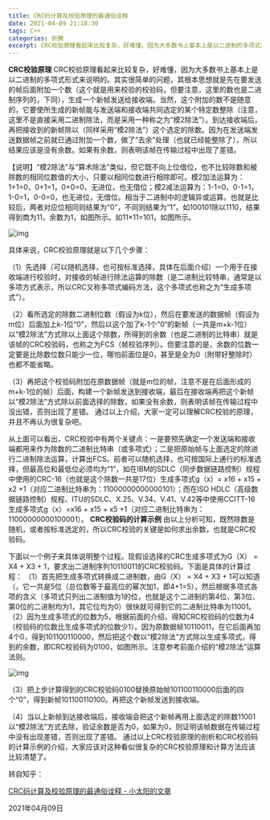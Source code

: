 ```yaml
---
title: CRC码计算及校验原理的最通俗诠释
date: 2021-04-09 21:18:30
tags: C++
categories: 折腾
excerpt: CRC校验原理看起来比较复杂，好难懂，因为大多数书上基本上是以二进制的多项式形式来说明的。
---
```

**CRC校验原理**
CRC校验原理看起来比较复杂，好难懂，因为大多数书上基本上是以二进制的多项式形式来说明的。其实很简单的问题，其根本思想就是先在要发送的帧后面附加一个数（这个就是用来校验的校验码，但要注意，这里的数也是二进制序列的，下同），生成一个新帧发送给接收端。当然，这个附加的数不是随意的，它要使所生成的新帧能与发送端和接收端共同选定的某个特定数整除（注意，这里不是直接采用二进制除法，而是采用一种称之为“模2除法”）。到达接收端后，再把接收到的新帧除以（同样采用“模2除法”）这个选定的除数。因为在发送端发送数据帧之前就已通过附加一个数，做了“去余”处理（也就已经能整除了），所以结果应该是没有余数。如果有余数，则表明该帧在传输过程中出现了差错。

【说明】“模2除法”与“算术除法”类似，但它既不向上位借位，也不比较除数和被除数的相同位数值的大小，只要以相同位数进行相除即可。模2加法运算为：1+1=0，0+1=1，0+0=0，无进位，也无借位；模2减法运算为：1-1=0，0-1=1，1-0=1，0-0=0，也无进位，无借位。相当于二进制中的逻辑异或运算。也就是比较后，两者对应位相同则结果为“0”，不同则结果为“1”。如100101除以1110，结果得到商为11，余数为1，如图所示。如11×11=101，如图所示。

![img](https://pic4.zhimg.com/80/v2-5b45e4b97f0eff80ff0d0c0a58385d97_1440w.jpg)



具体来说，CRC校验原理就是以下几个步骤：

（1）先选择（可以随机选择，也可按标准选择，具体在后面介绍）一个用于在接收端进行校验时，对接收的帧进行除法运算的除数（是二进制比较特串，通常是以多项方式表示，所以CRC又称多项式编码方法，这个多项式也称之为“生成多项式”）。

（2）看所选定的除数二进制位数（假设为k位），然后在要发送的数据帧（假设为m位）后面加上k-1位“0”，然后以这个加了k-1个“0“的新帧（一共是m+k-1位）以“模2除法”方式除以上面这个除数，所得到的余数（也是二进制的比特串）就是该帧的CRC校验码，也称之为FCS（帧校验序列）。但要注意的是，余数的位数一定要是比除数位数只能少一位，哪怕前面位是0，甚至是全为0（附带好整除时）也都不能省略。

（3）再把这个校验码附加在原数据帧（就是m位的帧，注意不是在后面形成的m+k-1位的帧）后面，构建一个新帧发送到接收端，最后在接收端再把这个新帧以“模2除法”方式除以前面选择的除数，如果没有余数，则表明该帧在传输过程中没出错，否则出现了差错。
通过以上介绍，大家一定可以理解CRC校验的原理，并且不再认为很复杂吧。

从上面可以看出，CRC校验中有两个关键点：一是要预先确定一个发送端和接收端都用来作为除数的二进制比特串（或多项式）；二是把原始帧与上面选定的除进行二进制除法运算，计算出FCS。前者可以随机选择，也可按国际上通行的标准选择，但最高位和最低位必须均为“1”，如在IBM的SDLC（同步数据链路控制）规程中使用的CRC-16（也就是这个除数一共是17位）生成多项式g（x）= x16 + x15 + x2 +1（对应二进制比特串为：11000000000000101）；而在ISO HDLC（高级数据链路控制）规程、ITU的SDLC、X.25、V.34、V.41、V.42等中使用CCITT-16生成多项式g（x）=x16 + x15 + x5 +1（对应二进制比特串为：11000000000100001）。
**CRC校验码的计算示例**
由以上分析可知，既然除数是随机，或者按标准选定的，所以CRC校验的关键是如何求出余数，也就是CRC校验码。

下面以一个例子来具体说明整个过程。现假设选择的CRC生成多项式为G（X） = X4 + X3 + 1，要求出二进制序列10110011的CRC校验码。下面是具体的计算过程：
（1）首先把生成多项式转换成二进制数，由G（X） = X4 + X3 + 1可以知道（，它一共是5位（总位数等于最高位的幂次加1，即4+1=5），然后根据多项式各项的含义（多项式只列出二进制值为1的位，也就是这个二进制的第4位、第3位、第0位的二进制均为1，其它位均为0）很快就可得到它的二进制比特串为11001。
（2）因为生成多项式的位数为5，根据前面的介绍，得知CRC校验码的位数为4（校验码的位数比生成多项式的位数少1）。因为原数据帧10110011，在它后面再加4个0，得到101100110000，然后把这个数以“模2除法”方式除以生成多项式，得到的余数，即CRC校验码为0100，如图所示。注意参考前面介绍的“模2除法”运算法则。

![img](https://pic1.zhimg.com/v2-15db3e5f6ebd50ba931955b53b3c6dbc_r.jpg)



（3）把上步计算得到的CRC校验码0100替换原始帧101100110000后面的四个“0”，得到新帧101100110100。再把这个新帧发送到接收端。

（4）当以上新帧到达接收端后，接收端会把这个新帧再用上面选定的除数11001以“模2除法”方式去除，验证余数是否为0，如果为0，则证明该帧数据在传输过程中没有出现差错，否则出现了差错。 通过以上CRC校验原理的剖析和CRC校验码的计算示例的介绍，大家应该对这种看似很复杂的CRC校验原理和计算方法应该比较清楚了。

转自知乎：

[CRC码计算及校验原理的最通俗诠释 - 小太阳的文章 ](https://zhuanlan.zhihu.com/p/338068105)



2021年04月09日